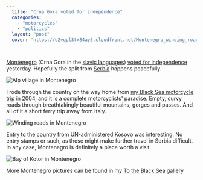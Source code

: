 ```yaml
---
  title: "Crna Gora voted for independence"
  categories: 
    - "motorcycles"
    - "politics"
  layout: "post"
  cover: 'https://d2vqpl3tx84ay5.cloudfront.net/Montenegro_winding_roads.jpg'

---
```

[Montenegro][1] (Crna Gora in the [slavic languages][2]) [voted for independence][3] yesterday. Hopefully the split from [Serbia][4] happens peacefully.

![Alp village in Montenegro](https://d2vqpl3tx84ay5.cloudfront.net/Montenegro_alps-like_village.jpg)

I rode through the country on the way home from [my Black Sea motorcycle trip][5] in 2004, and it is a complete motorcyclists' paradise. Empty, curvy roads through breathtakingly beautiful mountains, gorges and passes. And all of it a short ferry trip away from Italy.

![Winding roads in Montenegro](https://d2vqpl3tx84ay5.cloudfront.net/Montenegro_winding_roads.jpg)

Entry to the country from UN-administered [Kosovo][6] was interesting. No entry stamps or such, as those might make further travel in Serbia difficult. In any case, Montenegro is definitely a place worth a visit.

![Bay of Kotor in Montenegro](https://d2vqpl3tx84ay5.cloudfront.net/Montenegro_bay_of_kotor.jpg)

More Montenegro pictures can be found in my [To the Black Sea gallery][7]

[1]: http://en.wikipedia.org/wiki/Montenegro
[2]: http://en.wikipedia.org/wiki/Slavic_languages
[3]: http://en.wikipedia.org/wiki/Montenegrin_independence_referendum%2C_2006
[4]: http://en.wikipedia.org/wiki/Serbia
[5]: http://www.routamc.org/journal/to-the-black-sea/
[6]: http://en.wikipedia.org/wiki/Kosovo
[7]: http://www.routamc.org/gallery/black-sea-2004/?startfrom=288
